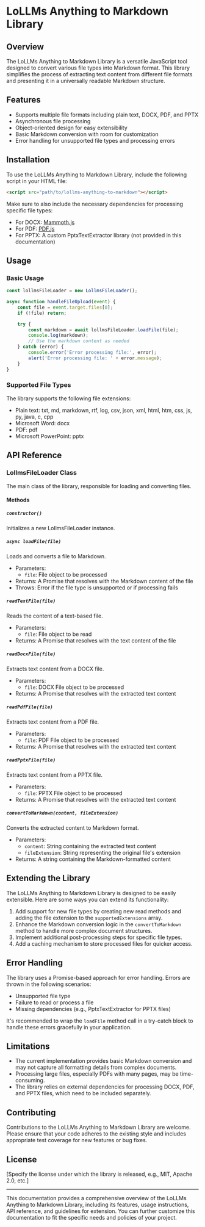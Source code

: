 # LoLLMs Anything to Markdown Library

## Overview

The LoLLMs Anything to Markdown Library is a versatile JavaScript tool designed to convert various file types into Markdown format. This library simplifies the process of extracting text content from different file formats and presenting it in a universally readable Markdown structure.

## Features

- Supports multiple file formats including plain text, DOCX, PDF, and PPTX
- Asynchronous file processing
- Object-oriented design for easy extensibility
- Basic Markdown conversion with room for customization
- Error handling for unsupported file types and processing errors

## Installation

To use the LoLLMs Anything to Markdown Library, include the following script in your HTML file:

```html
<script src="path/to/lollms-anything-to-markdown"></script>
```

Make sure to also include the necessary dependencies for processing specific file types:

- For DOCX: [Mammoth.js](https://github.com/mwilliamson/mammoth.js)
- For PDF: [PDF.js](https://mozilla.github.io/pdf.js/)
- For PPTX: A custom PptxTextExtractor library (not provided in this documentation)

## Usage

### Basic Usage

```javascript
const lollmsFileLoader = new LollmsFileLoader();

async function handleFileUpload(event) {
    const file = event.target.files[0];
    if (!file) return;

    try {
        const markdown = await lollmsFileLoader.loadFile(file);
        console.log(markdown);
        // Use the markdown content as needed
    } catch (error) {
        console.error('Error processing file:', error);
        alert('Error processing file: ' + error.message);
    }
}
```

### Supported File Types

The library supports the following file extensions:

- Plain text: txt, md, markdown, rtf, log, csv, json, xml, html, htm, css, js, py, java, c, cpp
- Microsoft Word: docx
- PDF: pdf
- Microsoft PowerPoint: pptx

## API Reference

### LollmsFileLoader Class

The main class of the library, responsible for loading and converting files.

#### Methods

##### `constructor()`

Initializes a new LollmsFileLoader instance.

##### `async loadFile(file)`

Loads and converts a file to Markdown.

- Parameters:
  - `file`: File object to be processed
- Returns: A Promise that resolves with the Markdown content of the file
- Throws: Error if the file type is unsupported or if processing fails

##### `readTextFile(file)`

Reads the content of a text-based file.

- Parameters:
  - `file`: File object to be read
- Returns: A Promise that resolves with the text content of the file

##### `readDocxFile(file)`

Extracts text content from a DOCX file.

- Parameters:
  - `file`: DOCX File object to be processed
- Returns: A Promise that resolves with the extracted text content

##### `readPdfFile(file)`

Extracts text content from a PDF file.

- Parameters:
  - `file`: PDF File object to be processed
- Returns: A Promise that resolves with the extracted text content

##### `readPptxFile(file)`

Extracts text content from a PPTX file.

- Parameters:
  - `file`: PPTX File object to be processed
- Returns: A Promise that resolves with the extracted text content

##### `convertToMarkdown(content, fileExtension)`

Converts the extracted content to Markdown format.

- Parameters:
  - `content`: String containing the extracted text content
  - `fileExtension`: String representing the original file's extension
- Returns: A string containing the Markdown-formatted content

## Extending the Library

The LoLLMs Anything to Markdown Library is designed to be easily extensible. Here are some ways you can extend its functionality:

1. Add support for new file types by creating new read methods and adding the file extension to the `supportedExtensions` array.
2. Enhance the Markdown conversion logic in the `convertToMarkdown` method to handle more complex document structures.
3. Implement additional post-processing steps for specific file types.
4. Add a caching mechanism to store processed files for quicker access.

## Error Handling

The library uses a Promise-based approach for error handling. Errors are thrown in the following scenarios:

- Unsupported file type
- Failure to read or process a file
- Missing dependencies (e.g., PptxTextExtractor for PPTX files)

It's recommended to wrap the `loadFile` method call in a try-catch block to handle these errors gracefully in your application.

## Limitations

- The current implementation provides basic Markdown conversion and may not capture all formatting details from complex documents.
- Processing large files, especially PDFs with many pages, may be time-consuming.
- The library relies on external dependencies for processing DOCX, PDF, and PPTX files, which need to be included separately.

## Contributing

Contributions to the LoLLMs Anything to Markdown Library are welcome. Please ensure that your code adheres to the existing style and includes appropriate test coverage for new features or bug fixes.

## License

[Specify the license under which the library is released, e.g., MIT, Apache 2.0, etc.]

---

This documentation provides a comprehensive overview of the LoLLMs Anything to Markdown Library, including its features, usage instructions, API reference, and guidelines for extension. You can further customize this documentation to fit the specific needs and policies of your project.
